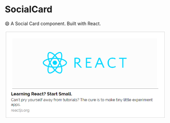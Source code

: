 # SocialCard
😄 A Social Card component. Built with React. 

![](https://github.com/kajoban/SocialCard/blob/master/ss/example.png)
